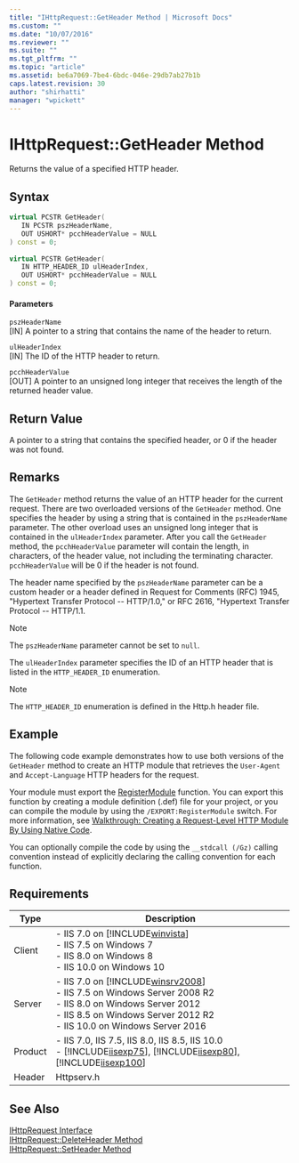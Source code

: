 ```yaml
---
title: "IHttpRequest::GetHeader Method | Microsoft Docs"
ms.custom: ""
ms.date: "10/07/2016"
ms.reviewer: ""
ms.suite: ""
ms.tgt_pltfrm: ""
ms.topic: "article"
ms.assetid: be6a7069-7be4-6bdc-046e-29db7ab27b1b
caps.latest.revision: 30
author: "shirhatti"
manager: "wpickett"
---
```

# IHttpRequest::GetHeader Method
Returns the value of a specified HTTP header.  
  
## Syntax  
  
```cpp  
virtual PCSTR GetHeader(  
   IN PCSTR pszHeaderName,  
   OUT USHORT* pcchHeaderValue = NULL  
) const = 0;  
  
virtual PCSTR GetHeader(  
   IN HTTP_HEADER_ID ulHeaderIndex,  
   OUT USHORT* pcchHeaderValue = NULL  
) const = 0;  
```  
  
#### Parameters  
 `pszHeaderName`  
 [IN] A pointer to a string that contains the name of the header to return.  
  
 `ulHeaderIndex`  
 [IN] The ID of the HTTP header to return.  
  
 `pcchHeaderValue`  
 [OUT] A pointer to an unsigned long integer that receives the length of the returned header value.  
  
## Return Value  
 A pointer to a string that contains the specified header, or 0 if the header was not found.  
  
## Remarks  
 The `GetHeader` method returns the value of an HTTP header for the current request. There are two overloaded versions of the `GetHeader` method. One specifies the header by using a string that is contained in the `pszHeaderName` parameter. The other overload uses an unsigned long integer that is contained in the `ulHeaderIndex` parameter. After you call the `GetHeader` method, the `pcchHeaderValue` parameter will contain the length, in characters, of the header value, not including the terminating character. `pcchHeaderValue` will be 0 if the header is not found.  
  
 The header name specified by the `pszHeaderName` parameter can be a custom header or a header defined in Request for Comments (RFC) 1945, "Hypertext Transfer Protocol -- HTTP/1.0," or RFC 2616, "Hypertext Transfer Protocol -- HTTP/1.1.  
  
> [!NOTE]
>  The `pszHeaderName` parameter cannot be set to `null`.  
  
 The `ulHeaderIndex` parameter specifies the ID of an HTTP header that is listed in the `HTTP_HEADER_ID` enumeration.  
  
> [!NOTE]
>  The `HTTP_HEADER_ID` enumeration is defined in the Http.h header file.  
  
## Example  
 The following code example demonstrates how to use both versions of the `GetHeader` method to create an HTTP module that retrieves the `User-Agent` and `Accept-Language` HTTP headers for the request.  
  
<!-- TODO: review snippet reference  [!CODE [IHttpRequestGetHeader#1](IHttpRequestGetHeader#1)]  -->  
  
 Your module must export the [RegisterModule](../../web-development-reference\webdev-native-api-reference/pfn-registermodule-function.md) function. You can export this function by creating a module definition (.def) file for your project, or you can compile the module by using the `/EXPORT:RegisterModule` switch. For more information, see [Walkthrough: Creating a Request-Level HTTP Module By Using Native Code](../../web-development-reference\native-code-development-overview\walkthrough-creating-a-request-level-http-module-by-using-native-code.md).  
  
 You can optionally compile the code by using the `__stdcall (/Gz)` calling convention instead of explicitly declaring the calling convention for each function.  
  
## Requirements  
  
|Type|Description|  
|----------|-----------------|  
|Client|-   IIS 7.0 on [!INCLUDE[winvista](../../wmi-provider/includes/winvista-md.md)]<br />-   IIS 7.5 on Windows 7<br />-   IIS 8.0 on Windows 8<br />-   IIS 10.0 on Windows 10|  
|Server|-   IIS 7.0 on [!INCLUDE[winsrv2008](../../wmi-provider/includes/winsrv2008-md.md)]<br />-   IIS 7.5 on Windows Server 2008 R2<br />-   IIS 8.0 on Windows Server 2012<br />-   IIS 8.5 on Windows Server 2012 R2<br />-   IIS 10.0 on Windows Server 2016|  
|Product|-   IIS 7.0, IIS 7.5, IIS 8.0, IIS 8.5, IIS 10.0<br />-   [!INCLUDE[iisexp75](../../web-development-reference/native-code-api-reference/includes/iisexp75-md.md)], [!INCLUDE[iisexp80](../../web-development-reference/native-code-api-reference/includes/iisexp80-md.md)], [!INCLUDE[iisexp100](../../web-development-reference/native-code-api-reference/includes/iisexp100-md.md)]|  
|Header|Httpserv.h|  
  
## See Also  
 [IHttpRequest Interface](../../web-development-reference\webdev-native-api-reference/ihttprequest-interface.md)   
 [IHttpRequest::DeleteHeader Method](../../web-development-reference\webdev-native-api-reference/ihttprequest-deleteheader-method.md)   
 [IHttpRequest::SetHeader Method](../../web-development-reference\webdev-native-api-reference/ihttprequest-setheader-method.md)